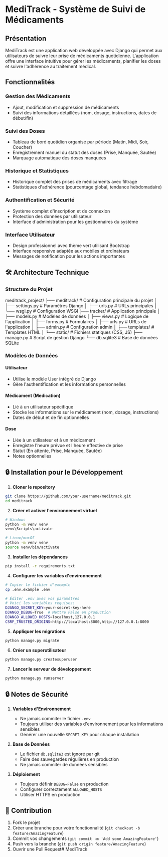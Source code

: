 # MediTrack - Système de Suivi de Médicaments

##  Présentation

MediTrack est une application web développée avec Django qui permet aux utilisateurs de suivre leur prise de médicaments quotidienne. L'application offre une interface intuitive pour gérer les médicaments, planifier les doses et suivre l'adhérence au traitement médical.

##  Fonctionnalités

### Gestion des Médicaments
- Ajout, modification et suppression de médicaments
- Suivi des informations détaillées (nom, dosage, instructions, dates de début/fin)

### Suivi des Doses
- Tableau de bord quotidien organisé par période (Matin, Midi, Soir, Coucher)
- Enregistrement manuel du statut des doses (Prise, Manquée, Sautée)
- Marquage automatique des doses manquées

### Historique et Statistiques
- Historique complet des prises de médicaments avec filtrage
- Statistiques d'adhérence (pourcentage global, tendance hebdomadaire)

### Authentification et Sécurité
- Système complet d'inscription et de connexion
- Protection des données par utilisateur
- Interface d'administration pour les gestionnaires du système

### Interface Utilisateur
- Design professionnel avec thème vert utilisant Bootstrap
- Interface responsive adaptée aux mobiles et ordinateurs
- Messages de notification pour les actions importantes

## 🛠️ Architecture Technique

### Structure du Projet
meditrack_project/
├── meditrack/            # Configuration principale du projet
│   ├── settings.py       # Paramètres Django
│   ├── urls.py           # URLs principales
│   └── wsgi.py           # Configuration WSGI
├── tracker/              # Application principale
│   ├── models.py         # Modèles de données
│   ├── views.py          # Logique de l'application
│   ├── forms.py          # Formulaires
│   ├── urls.py           # URLs de l'application
│   ├── admin.py          # Configuration admin
│   ├── templates/        # Templates HTML
│   └── static/           # Fichiers statiques (CSS, JS)
├── manage.py             # Script de gestion Django
└── db.sqlite3            # Base de données SQLite

### Modèles de Données

#### Utilisateur
- Utilise le modèle User intégré de Django
- Gère l'authentification et les informations personnelles

#### Médicament (Medication)
- Lié à un utilisateur spécifique
- Stocke les informations sur le médicament (nom, dosage, instructions)
- Dates de début et de fin optionnelles

#### Dose
- Liée à un utilisateur et à un médicament
- Enregistre l'heure prévue et l'heure effective de prise
- Statut (En attente, Prise, Manquée, Sautée)
- Notes optionnelles

## 🔒 Installation pour le Développement

1. **Cloner le repository**
```bash
git clone https://github.com/your-username/meditrack.git
cd meditrack
```

2. **Créer et activer l'environnement virtuel**
```bash
# Windows
python -m venv venv
venv\Scripts\activate

# Linux/macOS
python -m venv venv
source venv/bin/activate
```

3. **Installer les dépendances**
```bash
pip install -r requirements.txt
```

4. **Configurer les variables d'environnement**
```bash
# Copier le fichier d'exemple
cp .env.example .env

# Éditer .env avec vos paramètres
# Voici les variables requises:
DJANGO_SECRET_KEY=your-secret-key-here
DJANGO_DEBUG=True  # Mettre False en production
DJANGO_ALLOWED_HOSTS=localhost,127.0.0.1
CSRF_TRUSTED_ORIGINS=http://localhost:8000,http://127.0.0.1:8000
```

5. **Appliquer les migrations**
```bash
python manage.py migrate
```

6. **Créer un superutilisateur**
```bash
python manage.py createsuperuser
```

7. **Lancer le serveur de développement**
```bash
python manage.py runserver
```

## 🔒 Notes de Sécurité

1. **Variables d'Environnement**
   - Ne jamais commiter le fichier `.env`
   - Toujours utiliser des variables d'environnement pour les informations sensibles
   - Générer une nouvelle `SECRET_KEY` pour chaque installation

2. **Base de Données**
   - Le fichier `db.sqlite3` est ignoré par git
   - Faire des sauvegardes régulières en production
   - Ne jamais commiter de données sensibles

3. **Déploiement**
   - Toujours définir `DEBUG=False` en production
   - Configurer correctement `ALLOWED_HOSTS`
   - Utiliser HTTPS en production

## 🤝 Contribution

1. Fork le projet
2. Créer une branche pour votre fonctionnalité (`git checkout -b feature/AmazingFeature`)
3. Commit vos changements (`git commit -m 'Add some AmazingFeature'`)
4. Push vers la branche (`git push origin feature/AmazingFeature`)
5. Ouvrir une Pull Request#   M e d i T r a c k  
 
